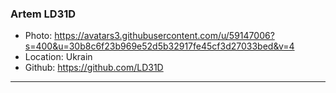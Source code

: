 ### Artem LD31D
- Photo: https://avatars3.githubusercontent.com/u/59147006?s=400&u=30b8c6f23b969e52d5b32917fe45cf3d27033bed&v=4
- Location: Ukrain
- Github: https://github.com/LD31D
***
